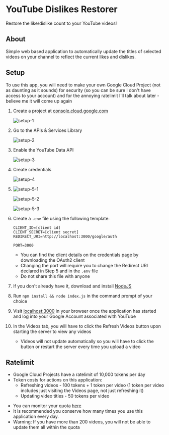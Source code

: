 # YouTube Dislikes Restorer
 Restore the like/dislike count to your YouTube videos! 



## About

Simple web based application to automatically update the titles of selected videos on your channel to reflect the current likes and dislikes.



## Setup

To use this app, you will need to make your own Google Cloud Project (not as daunting as it sounds) for security (so you can be sure I don't have access to your account) and for the annoying ratelimit I'll talk about later - believe me it will come up again

1. Create a project at [console.cloud.google.com](https://console.cloud.google.com/) 

   ![setup-1](https://user-images.githubusercontent.com/68653653/160212067-161c905e-5777-4e9f-a2d4-96790ebfc467.png)

2. Go to the APIs & Services Library

   ![setup-2](https://user-images.githubusercontent.com/68653653/160212081-5294b5c6-3c35-47df-a1f3-2e9806435769.png)

3. Enable the YouTube Data API

   ![setup-3](https://user-images.githubusercontent.com/68653653/160212094-850b1da1-0110-4032-b068-25e3cb4db6a6.png)

4. Create credentials

   ![setup-4](https://user-images.githubusercontent.com/68653653/160212099-1c77c016-19ed-4c38-bfab-2763a3ec1c52.png)

5. ![setup-5-1](https://user-images.githubusercontent.com/68653653/160212103-b08993d7-ca3f-44d9-bc00-e79b7cbcd304.png)

   ![setup-5-2](https://user-images.githubusercontent.com/68653653/160212105-9b894caf-aef2-4e5f-b24b-356f2c2dbba4.png)

   ![setup-5-3](https://user-images.githubusercontent.com/68653653/160212111-93ec8ee8-ccda-4ce3-907a-4a83042f5645.png)

6. Create a `.env` file using the following template:

   ```
   CLIENT_ID=[client id]
   CLIENT_SECRET=[client secret]
   REDIRECT_URI=http://localhost:3000/google/auth
   
   PORT=3000
   ```

   - You can find the client details on the credentials page by downloading the OAuth2 client
   - Changing the port will require you to change the Redirect URI declared in Step 5 and in the `.env` file
   - Do not share this file with anyone

7. If you don't already have it, download and install [NodeJS](https://nodejs.dev)

8. Run `npm install && node index.js` in the command prompt of your choice

9. Visit [localhost:3000](http://localhost:3000) in your browser once the application has started and log into your Google Account associated with YouTube

10. In the Videos tab, you will have to click the Refresh Videos button upon starting the server to view any videos

    - Videos will not update automatically so you will have to click the button or restart the server every time you upload a video



## Ratelimit

- Google Cloud Projects have a ratelimit of 10,000 tokens per day
- Token costs for actions on this application:
  - Refreshing videos - 100 tokens + 1 token per video (1 token per video includes just visiting the Videos page, not just refreshing it)
  - Updating video titles - 50 tokens per video

* You can monitor your quota [here](https://console.cloud.google.com/iam-admin/quotas)
* It is recommended you conserve how many times you use this application every day.
* Warning: If you have more than 200 videos, you will not be able to update them all within the quota
